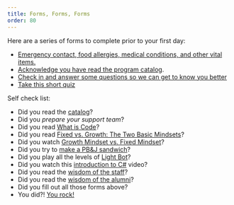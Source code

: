 ```yaml
---
title: Forms, Forms, Forms
order: 80
---
```


Here are a series of forms to complete prior to your first day:

- [Emergency contact, food allergies, medical conditions, and other vital items.](https://goo.gl/forms/104bPdFFa7QC2x0n1)
- [Acknowledge you have read the program catalog](https://goo.gl/forms/eX4dqLnwYMJCNhtw1).
- [Check in and answer some questions so we can get to know you better](https://goo.gl/forms/Moic42J2xIGbP7G72)
- [Take this short quiz](https://goo.gl/forms/4BHYQDOUSGaY7jrj1)

Self check list:

- Did you read the [catalog](https://suncoast.io/catalog.pdf)?
- Did you _prepare your support team_?
- Did you read
  [What is Code](https://www.bloomberg.com/graphics/2015-paul-ford-what-is-code/)?
- Did you read
  [Fixed vs. Growth: The Two Basic Mindsets](http://www.brainpickings.org/2014/01/29/carol-dweck-mindset/)?
- Did you watch
  [Growth Mindset vs. Fixed Mindset](https://www.youtube.com/watch?v=M1CHPnZfFmU)?
- Did you try to
  [make a PB&J sandwich](https://www.youtube.com/watch?v=cDA3_5982h8)?
- Did you play all the levels of [Light Bot](https://lightbot.com/)?
- Did you watch this
  [introduction to C#](https://www.youtube.com/watch?v=GhQdlIFylQ8) video?
- Did you read the
  [wisdom of the staff](/lessons/misc-keys-to-student-success/wisdom-of-the-staff)?
- Did you read the
  [wisdom of the alumni](/lessons/misc-keys-to-student-success/wisdom-of-the-alumni)?
- Did you fill out all those forms above?
- You did?! [You rock!](https://gifs.suncoast.io/venerations/81)
